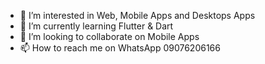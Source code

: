 
- 👀 I’m interested in Web, Mobile Apps and Desktops Apps
- 🌱 I’m currently learning Flutter & Dart
- 💞️ I’m looking to collaborate on Mobile Apps
- 📫 How to reach me on WhatsApp 09076206166

<!---
gbbest15/gbbest15 is a ✨ special ✨ repository because its `README.md` (this file) appears on your GitHub profile.
You can click the Preview link to take a look at your changes.
--->
